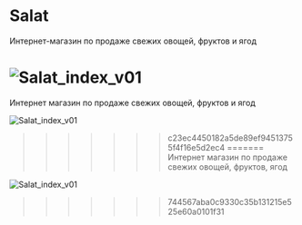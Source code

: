 # Salat

Интернет-магазин по продаже свежих овощей, фруктов и ягод

![Salat_index_v01](https://user-images.githubusercontent.com/62849901/147353591-d4eb5e81-64af-4be7-a888-0e2c72403526.png)
=======
Интернет магазин по продаже свежих овощей, фруктов и ягод

![Salat_index_v01](https://user-images.githubusercontent.com/62849901/147447168-f748485d-a6cb-47d4-8fbb-ff65556c860d.png)
>>>>>>> c23ec4450182a5de89ef94513755f4f16e5d2ec4
=======
Интернет магазин по продаже свежих овощей, фруктов, ягод

![Salat_index_v01](https://user-images.githubusercontent.com/62849901/147447168-f748485d-a6cb-47d4-8fbb-ff65556c860d.png)
>>>>>>> 744567aba0c9330c35b131215e525e60a0101f31
